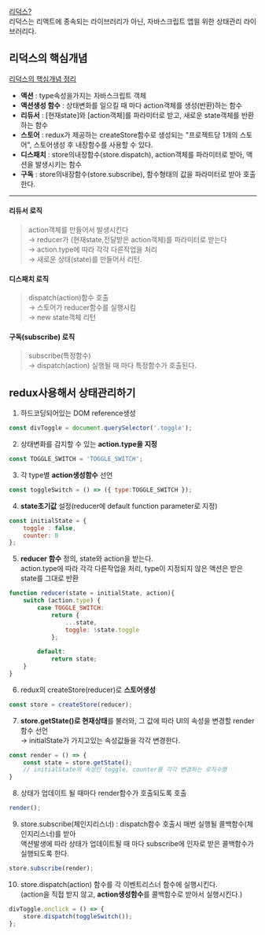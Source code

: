 [리덕스?](https://ko.redux.js.org/introduction/getting-started/)   
리덕스는 리액트에 종속되는 라이브러리가 아닌, 자바스크립트 앱읠 위한 상태관리 라이브러리다.   

## 리덕스의 핵심개념
[리덕스의 핵심개념 정리](https://yina-note.notion.site/react-dd127ec1b4234efabc9c16e15f708c47)

- **액션** : type속성을가지는 자바스크립트 객체
- **액션생성 함수** : 상태변화를 일으킬 때 마다 action객체를 생성(반환)하는 함수
- **리듀서** :  [현재state]와 [action객체]를 파라미터로 받고, 새로운 state객체를 반환하는 함수
- **스토어** : redux가 제공하는 createStore함수로 생성되는 "프로젝트당 1개의 스토어", 스토어생성 후 내장함수를 사용할 수 있다.
- **디스패치** : store의내장함수(store.dispatch), action객체를 파라미터로 받아, 액션을 발생시키는 함수
- **구독** :   store의내장함수(store.subscribe), 함수형태의 값을 파라미터로 받아 호출한다.
---

#### 리듀서 로직
>action객체를 만들어서 발생시킨다    
> → reducer가 (현재state,전달받은 action객체)를 파라미터로 받는다  
> → action.type에 따라 각각 다른작업을 처리   
> → 새로운 상태(state)를 만들어서 리턴.      

#### 디스패치 로직
>dispatch(action)함수 호출    
> → 스토어가 reducer함수를 실행시킴    
> → new state객체 리턴   

#### 구독(subscribe) 로직
>subscribe(특정함수)    
> → dispatch(action) 실행될 때 마다 특정함수가 호출된다.   



## redux사용해서 상태관리하기
1. 하드코딩되어있는 DOM reference생성
```javascript
const divToggle = document.querySelector('.toggle');
```

2. 상태변화를 감지할 수 있는 **action.type을 지정**
```javascript
const TOGGLE_SWITCH = 'TOGGLE_SWITCH';
```

3. 각 type별 **action생성함수** 선언
```javascript
const toggleSwitch = () => ({ type:TOGGLE_SWITCH });
```

4. **state초기값** 설정(reducer에 default function parameter로 지정)
```javascript
const initialState = {
    toggle : false,
    counter: 0
};
``` 

5. **reducer 함수** 정의, state와 action을 받는다.   
   action.type에 따라 각각 다른작업을 처리, type이 지정되지 않은 액션은 받은state를 그대로 반환
```javascript
function reducer(state = initialState, action){
    switch (action.type) {
        case TOGGLE_SWITCH:
            return {
                ...state,
                toggle: !state.toggle
            };
        
        default:
            return state;
    }
}
```

6. redux의 createStore(reducer)로 **스토어생성**
```javascript
const store = createStore(reducer); 
```

7. **store.getState()로 현재상태**를 불러와, 그 값에 따라 UI의 속성을 변경할 render함수 선언   
   → initialState가 가지고있는 속성값들을 각각 변경한다.  
```javascript
const render = () => {
    const state = store.getState();
    // initialState의 속성인 toggle, counter를 각각 변경하는 로직수행 
}
```

8. 상태가 업데이트 될 때마다 render함수가 호출되도록 호출
```javascript
render(); 
```

9. store.subscribe(체인지리스너) : dispatch함수 호출시 매번 실행될 콜백함수(체인지리스너)를 받아       
   액션발생에 따라 상태가 업데이트될 때 마다 subscribe에 인자로 받은 콜백함수가 실행되도록 한다.
```javascript
store.subscribe(render);
```

10. store.dispatch(action) 함수를 각 이벤트리스너 함수에 실행시킨다.    
    (action을 직접 받지 않고, **action생성함수**를 콜백함수로 받아서 실행시킨다.)
```javascript
divToggle.onclick = () => {
    store.dispatch(toggleSwitch());
};
```



